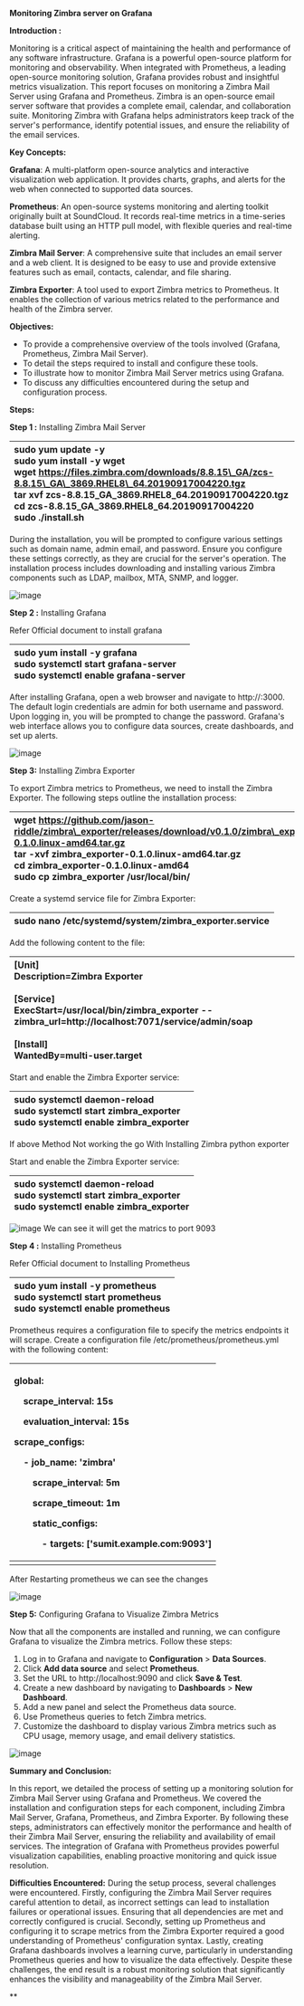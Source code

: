 **Monitoring Zimbra server on Grafana** 

**Introduction :** 

Monitoring is a critical aspect of maintaining the health and performance of any software infrastructure. Grafana is a powerful open-source platform for monitoring and observability. When integrated with Prometheus, a leading open-source monitoring solution, Grafana provides robust and insightful metrics visualization. This report focuses on monitoring a Zimbra Mail Server using Grafana and Prometheus. Zimbra is an open-source email server software that provides a complete email, calendar, and collaboration suite. Monitoring Zimbra with Grafana helps administrators keep track of the server's performance, identify potential issues, and ensure the reliability of the email services.

**Key Concepts:**

**Grafana**: A multi-platform open-source analytics and interactive visualization web application. It provides charts, graphs, and alerts for the web when connected to supported data sources.

**Prometheus**: An open-source systems monitoring and alerting toolkit originally built at SoundCloud. It records real-time metrics in a time-series database built using an HTTP pull model, with flexible queries and real-time alerting.

**Zimbra Mail Server**: A comprehensive suite that includes an email server and a web client. It is designed to be easy to use and provide extensive features such as email, contacts, calendar, and file sharing.

**Zimbra Exporter**: A tool used to export Zimbra metrics to Prometheus. It enables the collection of various metrics related to the performance and health of the Zimbra server.


**Objectives:**

- To provide a comprehensive overview of the tools involved (Grafana, Prometheus, Zimbra Mail Server).
- To detail the steps required to install and configure these tools.
- To illustrate how to monitor Zimbra Mail Server metrics using Grafana.
- To discuss any difficulties encountered during the setup and configuration process.

**Steps:**

**Step 1 :** Installing Zimbra Mail Server

|sudo yum update -y<br>sudo yum install -y wget<br>wget https://files.zimbra.com/downloads/8.8.15\_GA/zcs-8.8.15\_GA\_3869.RHEL8\_64.20190917004220.tgz<br>tar xvf zcs-8.8.15\_GA\_3869.RHEL8\_64.20190917004220.tgz<br>cd zcs-8.8.15\_GA\_3869.RHEL8\_64.20190917004220<br>sudo ./install.sh|
| :- |

During the installation, you will be prompted to configure various settings such as domain name, admin email, and password. Ensure you configure these settings correctly, as they are crucial for the server's operation. The installation process includes downloading and installing various Zimbra components such as LDAP, mailbox, MTA, SNMP, and logger.

![image](https://github.com/user-attachments/assets/2b66b72b-6ee7-45d3-aae7-d4a2b94bf652)


**Step 2 :** Installing Grafana

Refer Official document to install grafana

|sudo yum install -y grafana<br>sudo systemctl start grafana-server<br>sudo systemctl enable grafana-server|
| :- |

After installing Grafana, open a web browser and navigate to http://<your-server-ip>:3000. The default login credentials are admin for both username and password. Upon logging in, you will be prompted to change the password. Grafana's web interface allows you to configure data sources, create dashboards, and set up alerts.

![image](https://github.com/user-attachments/assets/a31a8fef-2e3c-4dbf-94d0-e8bb55b55055)


**Step 3:** Installing Zimbra Exporter

To export Zimbra metrics to Prometheus, we need to install the Zimbra Exporter. The following steps outline the installation process:


|wget https://github.com/jason-riddle/zimbra\_exporter/releases/download/v0.1.0/zimbra\_exporter-0.1.0.linux-amd64.tar.gz<br>tar -xvf zimbra\_exporter-0.1.0.linux-amd64.tar.gz<br>cd zimbra\_exporter-0.1.0.linux-amd64<br>sudo cp zimbra\_exporter /usr/local/bin/|
| :- |

Create a systemd service file for Zimbra Exporter:

|sudo nano /etc/systemd/system/zimbra\_exporter.service|
| :- |

Add the following content to the file:

|[Unit]<br>Description=Zimbra Exporter<br><br>[Service]<br>ExecStart=/usr/local/bin/zimbra\_exporter --zimbra\_url=http://localhost:7071/service/admin/soap<br><br>[Install]<br>WantedBy=multi-user.target|
| :- |

Start and enable the Zimbra Exporter service:

|sudo systemctl daemon-reload<br>sudo systemctl start zimbra\_exporter<br>sudo systemctl enable zimbra\_exporter|
| :- |

If above Method Not working the go With Installing Zimbra python exporter 

Start and enable the Zimbra Exporter service:

|sudo systemctl daemon-reload<br>sudo systemctl start zimbra\_exporter<br>sudo systemctl enable zimbra\_exporter|
| :- |

![image](https://github.com/user-attachments/assets/402caa17-d60a-4b0d-a24f-b88abed85db6)
We can see it will get the matrics to port 9093 


**Step 4 :** Installing Prometheus

Refer Official document to Installing Prometheus 

|sudo yum install -y prometheus<br>sudo systemctl start prometheus<br>sudo systemctl enable prometheus|
| :- |

Prometheus requires a configuration file to specify the metrics endpoints it will scrape. Create a configuration file /etc/prometheus/prometheus.yml with the following content:

|<p>global:</p><p>`  `scrape\_interval:     15s              </p><p>`  `evaluation\_interval: 15s             </p><p>scrape\_configs:</p><p>`  `- job\_name: 'zimbra'                      </p><p>`    `scrape\_interval: 5m                    </p><p>`    `scrape\_timeout: 1m                   </p><p>`    `static\_configs:</p><p>`      `- targets: ['sumit.example.com:9093']</p><p></p>|
| :- |
||

After Restarting prometheus we can see the changes

![image](https://github.com/user-attachments/assets/1c795683-9b92-476f-9480-5611e8922682)

**Step 5:** Configuring Grafana to Visualize Zimbra Metrics

Now that all the components are installed and running, we can configure Grafana to visualize the Zimbra metrics. Follow these steps:

1. Log in to Grafana and navigate to **Configuration** > **Data Sources**.
1. Click **Add data source** and select **Prometheus**.
1. Set the URL to http://localhost:9090 and click **Save & Test**.
1. Create a new dashboard by navigating to **Dashboards** > **New Dashboard**.
1. Add a new panel and select the Prometheus data source.
1. Use Prometheus queries to fetch Zimbra metrics. 
1. Customize the dashboard to display various Zimbra metrics such as CPU usage, memory usage, and email delivery statistics.

![image](https://github.com/user-attachments/assets/8da53ce9-513f-42b2-82d9-e3aa06138f9a)

**Summary and Conclusion:** 

In this report, we detailed the process of setting up a monitoring solution for Zimbra Mail Server using Grafana and Prometheus. We covered the installation and configuration steps for each component, including Zimbra Mail Server, Grafana, Prometheus, and Zimbra Exporter. By following these steps, administrators can effectively monitor the performance and health of their Zimbra Mail Server, ensuring the reliability and availability of email services. The integration of Grafana with Prometheus provides powerful visualization capabilities, enabling proactive monitoring and quick issue resolution.

**Difficulties Encountered:**
During the setup process, several challenges were encountered. Firstly, configuring the Zimbra Mail Server requires careful attention to detail, as incorrect settings can lead to installation failures or operational issues. Ensuring that all dependencies are met and correctly configured is crucial. Secondly, setting up Prometheus and configuring it to scrape metrics from the Zimbra Exporter required a good understanding of Prometheus' configuration syntax. Lastly, creating Grafana dashboards involves a learning curve, particularly in understanding Prometheus queries and how to visualize the data effectively. Despite these challenges, the end result is a robust monitoring solution that significantly enhances the visibility and manageability of the Zimbra Mail Server.




** 















